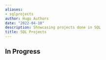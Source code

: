 ```yaml
---
aliases:
- sqlprojects
author: Hugo Authors
date: "2022-04-10"
description: Showcasing projects done in SQL
title: SQL Projects
---
```


## In Progress

